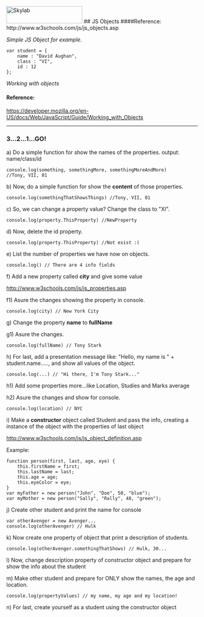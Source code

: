 <img src="http://www.skylabcoders.com/images/403/default.png" alt="Skylab" style="width:200px;height:45px;">
## JS Objects
####Reference:
http://www.w3schools.com/js/js_objects.asp

*Simple JS Object for example.*

```
var student = { 
    name : "David Aughan", 
    class : "VI", 
    id : 12 
};

```

*Working with objects*
#### Reference:
https://developer.mozilla.org/en-US/docs/Web/JavaScript/Guide/Working_with_Objects

---

### 3...2...1...GO!

a) Do a simple function for show the names of the properties. 
output: name/class/id
```
console.log(something, somethingMore, somethingMoreAndMore)
//Tony, VII, 01
```

b) Now, do a simple function for show the **content** of those properties.
```
console.log(somethingThatShowsThings) //Tony, VII, 01
```

c) So, we can change a property value? Change the class to "XI".
```
console.log(property.ThisProperty) //NewProperty
```

d) Now, delete the id property.
```
console.log(property.ThisProperty) //Not exist :(
```

e) List the number of properties we have now on objects.
```
console.log() // There are 4 info fields
```

f) Add a new property called **city** and give some value

http://www.w3schools.com/js/js_properties.asp

f1) Asure the changes showing the property in console.
```
console.log(city) // New York City
```

g) Change the property **name** to **fullName**

g1) Asure the changes.
```
console.log(fullName) // Tony Stark
```

h) For last, add a presentation message like: "Hello, my name is " + student.name....., and show all values of the object.
```
console.log(...) // "Hi there, I'm Tony Stark..."
```

h1) Add some properties more...like Location, Studies and Marks average

h2) Asure the changes and show for console.

```
console.log(location) // NYC
```

i) Make a **constructor** object called Student and pass the info, creating a instance of the object with the properties of last object

http://www.w3schools.com/js/js_object_definition.asp

Example:

```
function person(first, last, age, eye) {
    this.firstName = first;
    this.lastName = last;
    this.age = age;
    this.eyeColor = eye;
}
var myFather = new person("John", "Doe", 50, "blue");
var myMother = new person("Sally", "Rally", 48, "green");
```

j) Create other student and print the name for console
```
var otherAvenger = new Avenger...
console.log(otherAvenger) // Hulk
```

k) Now create one property of object that print a description of students.
```
console.log(otherAvenger.somethingThatShows) // Hulk, 30...
```

l) Now, change description property of constructor object and prepare for show the info about the student

m) Make other student and prepare for ONLY show the names, the age and location.
```
console.log(propertyValues) // my name, my age and my location!
```

n) For last, create yourself as a student using the constructor object

